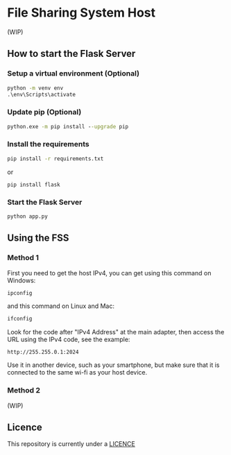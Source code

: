 # File Sharing System Host

(WIP)

## How to start the Flask Server

### Setup a virtual environment (Optional)
``` cmd
python -m venv env
.\env\Scripts\activate
```

### Update pip (Optional)
``` cmd
python.exe -m pip install --upgrade pip
```

### Install the requirements
``` cmd
pip install -r requirements.txt
```
or
```
pip install flask
```

### Start the Flask Server
``` cmd
python app.py
```

## Using the FSS 

### Method 1
First you need to get the host IPv4, you can get using this command on Windows:
``` cmd
ipconfig
```
and this command on Linux and Mac:
``` bash
ifconfig
```

Look for the code after "IPv4 Address" at the main adapter, then access the URL using the IPv4 code, see the example:
```
http://255.255.0.1:2024
```

Use it in another device, such as your smartphone, but make sure that it is connected to the same wi-fi as your host device.

### Method 2
(WIP)

## Licence
This repository is currently under a [LICENCE](LICENCE)
